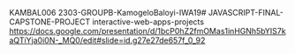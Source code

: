 KAMBAL006 2303-GROUPB-KamogeloBaloyi-IWA19# JAVASCRIPT-FINAL-CAPSTONE-PROJECT
interactive-web-apps-projects
https://docs.google.com/presentation/d/1bcP0hZ2fmOMas1inHGNh5bYIS7kaQTiYja0i0N-_MQ0/edit#slide=id.g27e27de657f_0_92
